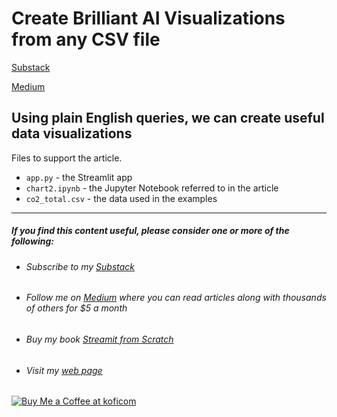 # Create Brilliant AI Visualizations from any CSV file

[Substack](https://technofile.substack.com/p/create-brilliant-ai-visualizations)

[Medium](https://medium.com/codefile/create-brilliant-ai-visualizations-from-any-csv-file-7197e0c17df3)

## Using plain English queries, we can create useful data visualizations





Files to support the article.

- `app.py` - the Streamlit app
- `chart2.ipynb` - the Jupyter Notebook referred to in the article
- `co2_total.csv` - the data used in the examples

---

##### If you find this content useful, please consider one or more of the following:

- ###### Subscribe to my [Substack](https://technofile.substack.com/)

- ###### Follow me on [Medium](https://medium.com/@alan-jones) where you can read articles along with thousands of others for $5 a month

- ###### Buy my book [*Streamit from Scratch*](https://alanjones2.github.io/streamlitfromscratch/)

- ###### Visit my [web page](alanjones2.github.io)

[![Buy Me a Coffee at koficom](https://storage.ko-fi.com/cdn/kofi2.png?v=3)](https://ko-fi.com/M4M64THKG)
